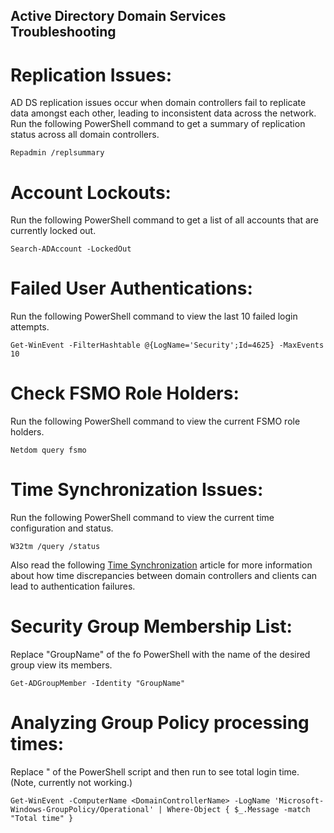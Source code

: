 ## Active Directory Domain Services Troubleshooting
# Replication Issues:
AD DS replication issues occur when domain controllers fail to replicate data amongst each other, leading to inconsistent data across the network. Run the following PowerShell command to get a summary of replication status across all domain controllers.
```
Repadmin /replsummary
```

# Account Lockouts:
Run the following PowerShell command to get a list of all accounts that are currently locked out.
```
Search-ADAccount -LockedOut
```

# Failed User Authentications:
Run the following PowerShell command to view the last 10 failed login attempts.
```
Get-WinEvent -FilterHashtable @{LogName='Security';Id=4625} -MaxEvents 10
```

# Check FSMO Role Holders:
Run the following PowerShell command to view the current FSMO role holders. 
```
Netdom query fsmo
```

# Time Synchronization Issues:
Run the following PowerShell command to view the current time configuration and status. 
```
W32tm /query /status
```

Also read the following [Time Synchronization](https://github.com/georgemarantos/Windows/blob/main/Servers/RolesAndFeatures/ADDS/Time-Synchronization.md) article for more information about how time discrepancies between domain controllers and clients can lead to authentication failures. 

# Security Group Membership List:
Replace "GroupName" of the fo PowerShell with the name of the desired group view its members.
```
Get-ADGroupMember -Identity "GroupName"
```

# Analyzing Group Policy processing times:
Replace "<DomainControllerName> of the PowerShell script and then run to see total login time. (Note, currently not working.)
```
Get-WinEvent -ComputerName <DomainControllerName> -LogName 'Microsoft-Windows-GroupPolicy/Operational' | Where-Object { $_.Message -match "Total time" }
```